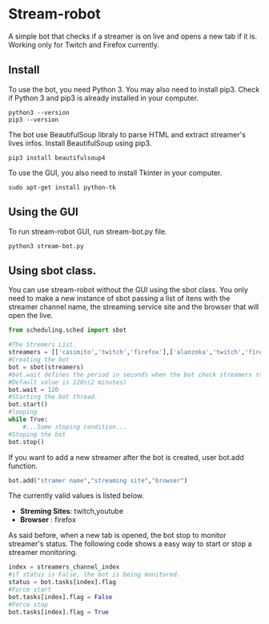 # Stream-robot

A simple bot that checks if a streamer is on live and opens a new tab if it is. Working only for Twitch and Firefox currently.

## Install

To use the bot, you need Python 3. You may also need to install pip3. Check if Python 3 and pip3 is already installed in your computer.

```
python3 --version
pip3 --version
```

The bot use BeautifulSoup libraly to parse HTML and extract streamer's lives  infos. Install BeautifulSoup using pip3.

```
pip3 install beautifulsoup4
```

To use the GUI, you also need to install Tkinter in your computer.

```
sudo apt-get install python-tk
```

## Using the GUI

To run stream-robot GUI, run stream-bot.py file.

```
python3 stream-bot.py
```


## Using sbot class.

You can use stream-robot without the GUI using the sbot class. You only need to make a new instance of sbot passing a list of itens with the streamer channel name, the streaming service site and the browser that will open the live.

```python
from scheduling.sched import sbot

#The Stremers List.
streamers = [['casimito','twitch','firefox'],['alanzoka','twitch','firefox']]
#Creating the bot
bot = sbot(streamers)
#bot.wait defines the period in seconds when the bot check streamers status. 
#Default value is 120s(2 minutes)
bot.wait = 120
#Starting the bot thread.
bot.start()
#looping
while True:
    #...Some stoping condition...
#Stoping the bot
bot.stop()
```

If you want to add a new streamer after the bot is created, user bot.add function.

```python
bot.add("stramer name","streaming site","browser")
```

The currently valid values is listed below.

* **Streming Sites**: twitch,youtube
* **Browser** : firefox 

As said before, when a new tab is opened, the bot stop to monitor streamer's status. The following code shows a easy way to start or stop a streamer monitoring.

```python
index = streamers_channel_index
#if status is False, the bot is being monitored.
status = bot.tasks[index].flag
#Force start
bot.tasks[index].flag = False
#Force stop
bot.tasks[index].flag = True
```

